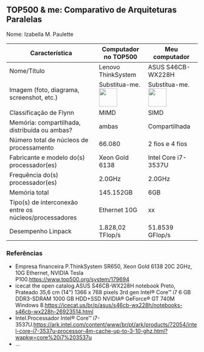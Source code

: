 TOP500 & me: Comparativo de Arquiteturas Paralelas
--------------------------------------------------

Nome: Izabella M. Paulette

| Característica                                            | Computador no TOP500  | Meu computador  |
| --------------------------------------------------------- | --------------------- | --------------- |
| Nome/Título                                               |Lenovo ThinkSystem |ASUS S46CB-WX228H|
| Imagem (foto, diagrama, screenshot, etc.)                 | Substitua-me. <img src="http://www.top500.org/static//images/Top500_logo.png" width="48"> | Substitua-me. <img src="http://www.top500.org/static//images/Top500_logo.png" width="48">|
| Classificação de Flynn                                    | MIMD|SIMD|
| Memória: compartilhada, distribuída ou ambas?             | ambas|Compartilhada|
| Número total de núcleos de processamento                  |66.080| 2 fios e 4 fios|
| Fabricante e modelo do(s) processador(es)                 |Xeon Gold 6138|Intel Core i7-3537U|
| Frequência do(s) processador(es)                          |2.0GHz|2.0GHz|
| Memória total                                             |145.152GB|6GB|
| Tipo(s) de interconexão entre os núcleos/processadores    |Ethernet 10G|xx|
| Desempenho Linpack                                        |1.828,02 TFlop/s|51.8539 GFlop/s|

### Referências
- 	Empresa financeira P.ThinkSystem SR650, Xeon Gold 6138 20C 2GHz, 10G Ethernet, NVIDIA Tesla P100.https://www.top500.org/system/179694
- icecat the open catalog.ASUS S46CB-WX228H notebook Preto, Prateado 35,6 cm (14") 1366 x 768 pixels 3rd gen Intel® Core™ i7 6 GB DDR3-SDRAM 1000 GB HDD+SSD NVIDIA® GeForce® GT 740M Windows 8.https://icecat.us/br/p/asus/s46cb-wx228h/notebooks-s46cb-wx228h-26923514.html
- Intel.Processador Intel® Core™ i7-3537U.https://ark.intel.com/content/www/br/pt/ark/products/72054/intel-core-i7-3537u-processor-4m-cache-up-to-3-10-ghz.html?wapkw=core%20i7%203537u
- ...
